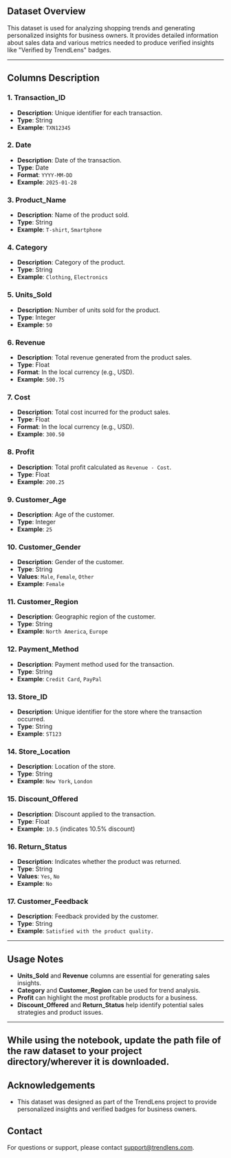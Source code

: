 

## Dataset Overview
This dataset is used for analyzing shopping trends and generating personalized insights for business owners. It provides detailed information about sales data and various metrics needed to produce verified insights like "Verified by TrendLens" badges.

---

## Columns Description

### 1. **Transaction_ID**
- **Description**: Unique identifier for each transaction.
- **Type**: String
- **Example**: `TXN12345`

### 2. **Date**
- **Description**: Date of the transaction.
- **Type**: Date
- **Format**: `YYYY-MM-DD`
- **Example**: `2025-01-28`

### 3. **Product_Name**
- **Description**: Name of the product sold.
- **Type**: String
- **Example**: `T-shirt`, `Smartphone`

### 4. **Category**
- **Description**: Category of the product.
- **Type**: String
- **Example**: `Clothing`, `Electronics`

### 5. **Units_Sold**
- **Description**: Number of units sold for the product.
- **Type**: Integer
- **Example**: `50`

### 6. **Revenue**
- **Description**: Total revenue generated from the product sales.
- **Type**: Float
- **Format**: In the local currency (e.g., USD).
- **Example**: `500.75`

### 7. **Cost**
- **Description**: Total cost incurred for the product sales.
- **Type**: Float
- **Format**: In the local currency (e.g., USD).
- **Example**: `300.50`

### 8. **Profit**
- **Description**: Total profit calculated as `Revenue - Cost`.
- **Type**: Float
- **Example**: `200.25`

### 9. **Customer_Age**
- **Description**: Age of the customer.
- **Type**: Integer
- **Example**: `25`

### 10. **Customer_Gender**
- **Description**: Gender of the customer.
- **Type**: String
- **Values**: `Male`, `Female`, `Other`
- **Example**: `Female`

### 11. **Customer_Region**
- **Description**: Geographic region of the customer.
- **Type**: String
- **Example**: `North America`, `Europe`

### 12. **Payment_Method**
- **Description**: Payment method used for the transaction.
- **Type**: String
- **Example**: `Credit Card`, `PayPal`

### 13. **Store_ID**
- **Description**: Unique identifier for the store where the transaction occurred.
- **Type**: String
- **Example**: `ST123`

### 14. **Store_Location**
- **Description**: Location of the store.
- **Type**: String
- **Example**: `New York`, `London`

### 15. **Discount_Offered**
- **Description**: Discount applied to the transaction.
- **Type**: Float
- **Example**: `10.5` (indicates 10.5% discount)

### 16. **Return_Status**
- **Description**: Indicates whether the product was returned.
- **Type**: String
- **Values**: `Yes`, `No`
- **Example**: `No`

### 17. **Customer_Feedback**
- **Description**: Feedback provided by the customer.
- **Type**: String
- **Example**: `Satisfied with the product quality.`

---

## Usage Notes
- **Units_Sold** and **Revenue** columns are essential for generating sales insights.
- **Category** and **Customer_Region** can be used for trend analysis.
- **Profit** can highlight the most profitable products for a business.
- **Discount_Offered** and **Return_Status** help identify potential sales strategies and product issues.

---
## While using the notebook, update the path file of the raw dataset to your project directory/wherever it is downloaded. 
## Acknowledgements
- This dataset was designed as part of the TrendLens project to provide personalized insights and verified badges for business owners.

## Contact
For questions or support, please contact [support@trendlens.com](mailto:shayan.dey011.com).
